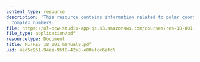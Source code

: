 ```yaml
---
content_type: resource
description: 'This resource contains information related to polar coordinates and
  complex numbers. '
file: https://ol-ocw-studio-app-qa.s3.amazonaws.com/courses/res-18-001-calculus-online-textbook-spring-2005/4ed5c96194ea96f842e8e00afcc6afd5_MITRES_18_001_manual9.pdf
file_type: application/pdf
resourcetype: Document
title: MITRES_18_001_manual9.pdf
uid: 4ed5c961-94ea-96f8-42e8-e00afcc6afd5
---
```

